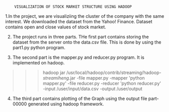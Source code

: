 		VISUALIZATION OF STOCK MARKET STRUCTURE USING HADOOP

1.In the project, we are visualiziing the cluster of the company with the same interest. We downloaded the dataset from the Yahoo! Finance. Dataset contains open and close values of stock market.

2. The project runs in three parts. THe first part contains storing the dataset from the server onto the data.csv file. This is done by using the part1.py python program.

3. The second part is the mapper.py and reducer.py program. It is implemented on hadoop.
>>> hadoop jar /usr/local/hadoop/contrib/streaming/hadoop-*streamiheng*.jar -file mapper.py -mapper 'python mapper.py' -file reducer.py   -reducer 'python reducer.py' -input /user/input/data.csv -output /user/output 

4. The third part contains plotting of the Graph using the output file part-00000 generated using hadoop framework.

